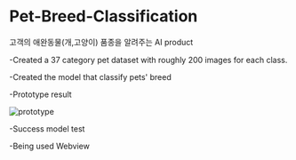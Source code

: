 # Pet-Breed-Classification
고객의 애완동물(개,고양이) 품종을 알려주는 AI product

-Created a 37 category pet dataset with roughly 200 images for each class.


-Created the model that classify pets' breed

-Prototype result 

![prototype](https://user-images.githubusercontent.com/55820321/90356681-48856880-e08b-11ea-8cb3-c85f39400cab.png)

-Success model test

-Being used Webview
